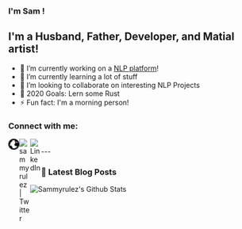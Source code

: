### I'm Sam !


## I'm a Husband, Father, Developer, and Matial artist!
- 🔭 I’m currently working on a [NLP platform][website]!
- 🌱 I’m currently learning a lot of stuff
- 👯 I’m looking to collaborate on interesting NLP Projects
- 🥅 2020 Goals: Lern some Rust
- ⚡ Fun fact: I'm a morning person!

### Connect with me:

[<img align="left" alt="samreghenzi.it" width="22px" src="https://raw.githubusercontent.com/iconic/open-iconic/master/svg/globe.svg" />][personal_website]
[<img align="left" alt="sammyrulez | Twitter" width="22px" src="https://cdn.jsdelivr.net/npm/simple-icons@v3/icons/twitter.svg" />][twitter]
[<img align="left" alt="LinkedIn" width="22px" src="https://cdn.jsdelivr.net/npm/simple-icons@v3/icons/linkedin.svg" />][linkedin]

<br />
---

### 📕 Latest Blog Posts
<!-- BLOG-POST-LIST:START -->
<!-- BLOG-POST-LIST:END -->

<img align="left" alt="Sammyrulez's Github Stats" src="https://github-readme-stats.codestackr.vercel.app/api?username=sammyrulezCKr&show_icons=true&hide_border=true" />

[website]: https:/propens.io
[personal_website]: https://samreghenzi.it
[twitter]: https://twitter.com/sammyrulez
[linkedin]: https://linkedin.com/r/sammyrulez
